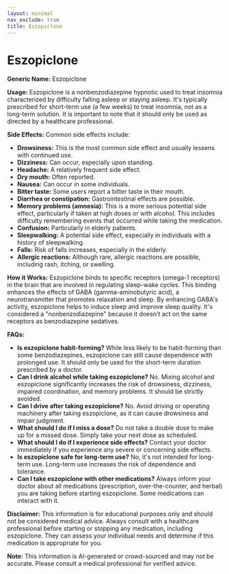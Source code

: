 ```yaml
---
layout: minimal
nav_exclude: true
title: Eszopiclone
---
```


# Eszopiclone

**Generic Name:** Eszopiclone

**Usage:** Eszopiclone is a nonbenzodiazepine hypnotic used to treat insomnia characterized by difficulty falling asleep or staying asleep.  It's typically prescribed for short-term use (a few weeks) to treat insomnia, not as a long-term solution.  It is important to note that it should only be used as directed by a healthcare professional.

**Side Effects:**  Common side effects include:

* **Drowsiness:** This is the most common side effect and usually lessens with continued use.
* **Dizziness:** Can occur, especially upon standing.
* **Headache:** A relatively frequent side effect.
* **Dry mouth:** Often reported.
* **Nausea:** Can occur in some individuals.
* **Bitter taste:** Some users report a bitter taste in their mouth.
* **Diarrhea or constipation:** Gastrointestinal effects are possible.
* **Memory problems (amnesia):**  This is a more serious potential side effect, particularly if taken at high doses or with alcohol.  This includes difficulty remembering events that occurred while taking the medication.
* **Confusion:**  Particularly in elderly patients.
* **Sleepwalking:**  A potential side effect, especially in individuals with a history of sleepwalking.
* **Falls:** Risk of falls increases, especially in the elderly.
* **Allergic reactions:** Although rare, allergic reactions are possible, including rash, itching, or swelling.


**How it Works:** Eszopiclone binds to specific receptors (omega-1 receptors) in the brain that are involved in regulating sleep-wake cycles.  This binding enhances the effects of GABA (gamma-aminobutyric acid), a neurotransmitter that promotes relaxation and sleep.  By enhancing GABA's activity, eszopiclone helps to induce sleep and improve sleep quality.  It's considered a "nonbenzodiazepine" because it doesn't act on the same receptors as benzodiazepine sedatives.

**FAQs:**

* **Is eszopiclone habit-forming?**  While less likely to be habit-forming than some benzodiazepines, eszopiclone can still cause dependence with prolonged use.  It should only be used for the short-term duration prescribed by a doctor.
* **Can I drink alcohol while taking eszopiclone?**  No.  Mixing alcohol and eszopiclone significantly increases the risk of drowsiness, dizziness, impaired coordination, and memory problems.  It should be strictly avoided.
* **Can I drive after taking eszopiclone?**  No.  Avoid driving or operating machinery after taking eszopiclone, as it can cause drowsiness and impair judgment.
* **What should I do if I miss a dose?**  Do not take a double dose to make up for a missed dose.  Simply take your next dose as scheduled.
* **What should I do if I experience side effects?**  Contact your doctor immediately if you experience any severe or concerning side effects.
* **Is eszopiclone safe for long-term use?**  No, it's not intended for long-term use. Long-term use increases the risk of dependence and tolerance.
* **Can I take eszopiclone with other medications?**  Always inform your doctor about all medications (prescription, over-the-counter, and herbal) you are taking before starting eszopiclone.  Some medications can interact with it.


**Disclaimer:** This information is for educational purposes only and should not be considered medical advice.  Always consult with a healthcare professional before starting or stopping any medication, including eszopiclone.  They can assess your individual needs and determine if this medication is appropriate for you.


**Note:** This information is AI-generated or crowd-sourced and may not be accurate. Please consult a medical professional for verified advice.